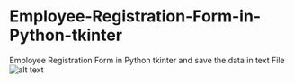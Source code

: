 # Employee-Registration-Form-in-Python-tkinter
Employee Registration Form in Python tkinter and save the data in text File
![alt text](http://url/to/img.png)

